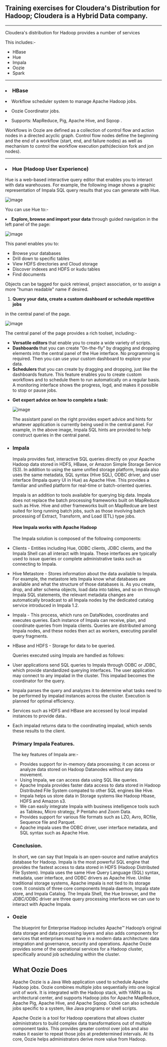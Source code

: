 <h2> Training exercises for Cloudera's Distribution for Hadoop; Cloudera is a Hybrid Data company. </h2>

-------------------------------------------------------------------------------------------------------

<p>Cloudera's distribution for Hadoop provides a number of services</p> 
<p> This includes:- </p>
<ul>
         <li>HBase</li>
         <li>Hue</li>
         <li>Impala</li>
         <li>Oozie</li>
         <li>Spark</li>
      </ul>
      
-------------------------------------------------------------------------------------------------------- 
<p><h3><li>HBase</li></h3></p>

<p><li>Workflow scheduler system to manage Apache Hadoop jobs.</li></p>
<p><li>Oozie Coordinator jobs.</li></p>
<p><li>Supports: MapReduce, Pig, Apache Hive, and Sqoop .</li></p>
<p>Workflows in Oozie are defined as a collection of control flow and action nodes in a directed acyclic graph. Control flow nodes define the beginning and the end of a workflow (start, end, and failure nodes) as well as mechanism to control the workflow execution path(decision fork and jon nodes).</p>

--------------------------------------------------------------------------------------------------------

<p><h3><li>Hue (Hadoop User Experience)</li></h3></p>
<p> Hue is a web-based interactive query editor that enables you to interact with data warehouses. For example, the following image shows a graphic representation of Impala SQL query results that you can generate with Hue. </p>

![image](https://user-images.githubusercontent.com/97665556/216337193-b285a3c3-2703-4e1a-b14d-988fd4b948c7.png)
<p> You can use Hue to:- </p>
<p><li><b>Explore, browse and import your data </b> through guided navigation in the left panel of the page: </li></p>

![image](https://user-images.githubusercontent.com/97665556/216339073-83dd625a-b69c-46e9-af88-1bd4db8a7f97.png)

<p>This panel enables you to: </p>
<ul>
         <li>Browse your databases</li>
         <li>Drill down to specific tables</li>
         <li>View HDFS directories and Cloud storage</li>
         <li>Discover indexes and HDFS or kudu tables</li>
         <li>Find documents</li>
 </ul>
 
 <p>Objects can be tagged for quick retrieval, project association, or to assign a more "human readable" name if desired. </p>
 <p><b><ol><li>Query your data, create a custom dashboard or schedule repetitive jobs</li></ol></b> in the central panel of the page. </p>
 
 ![image](https://user-images.githubusercontent.com/97665556/216589222-22ee4f15-d084-4503-8699-95222a4106f3.png)

<p> The central panel of the page provides a rich toolset, including:- </p>
<p><ul><li><b>Versatile editors </b>that enable you to create a wide variety of scripts. </li>
         <li><b>Dashboards </b>that you can create "0n-the-fly" by dragging and dropping elements into the central panel of the Hue interface. No programming is required. Then you can use your custom dashboard to explore your data. </li>
         <li><b>Schedulers </b>that you can create by dragging and dropping, just like the dashboards feature. This feature enables you to create custom workflows and to schedule them to run automatically on a regular basis. A monitoring interface shows the progress, logd, and makes it possible to stop or pause jobs. </li>
         </p>
         
         
<p><li><b>Get expert advice on how to complete a task: </b></li></p>
         
![image](https://user-images.githubusercontent.com/97665556/216936755-53522b4a-72a5-454a-ab27-42e6eb99171b.png) 

         
<p>The assistant panel on the right provides expert advice and hints for whatever application is currently being used in the central panel. For example, in the above image, Impala SQL hints are provided to help construct queries in the central panel. </p>

<p><h3><li>Impala</li></h3></p>
<p> Impala provides fast, interactive SQL queries directly on your Apache Hadoop data stored in HDFS, HBase, or Amazon Simple Storage Service (S3). In addition to using the same unified storage platform, Impala also uses the same metadata, SQL syntax (Hive SQL), ODBC driver, and user interface (Impala query UI in Hue) as Apache Hive. This provides a familiar and unified platform for real-time or batch-oriented queries. </p>

<p>Impala is an addition to tools available for querying big data. Impala does not replace the batch processing frameworks built on MapReduce such as Hive. Hive and other frameworks built on MapRedcue are best suited for long running batch jobs, such as those involving batch processing of Extract, Transform, and Load (ETL) type jobs.</p>

<p><h4><b>How Impala works with Apache Hadoop</b></h4></p>
<p>The Impala solution is composed of the following components:</p>
<p><li>Clients - Entities including Hue, ODBC clients, JDBC clients, and the Impala Shell can all interact with Impala. These interfaces are typically used to issue queries or complete administrative tasks such as connecting to Impala. </li></p>

<p><li>Hive Metastore - Stores information about the data available to Impala. For example, the metastore lets Impala know what databases are available and what the structure of those databases is. As you create, drop, and alter schema objects, load data into tables, and so on through Impala SQL statements, the relevant metadata changes are automatically broadcast to all Impala nodes by the dedicated catalog service introduced in Impala 1.2. </li></p>

<p><li>Impala - This process, which runs on DataNodes, coordinates and executes queries. Each instance of Impala can receive, plan, and coordinate queries from Impala clients. Queries are distributed among Impala nodes, and these nodes then act as workers, executing parallel query fragments. </li></p>


<p><li>HBase and HDFS - Storage for data to be queried. </li></p>

<p>Queries executed using Impala are handled as follows:</p>
<p><li>User applications send SQL queries to Impala through ODBC or JDBC, which provide standardized querying interfaces. The user application may connect to any impalad in the cluster. This impalad becomes the coordinator for the query. </li></p>

<p><li>Impala parses the query and analyzes it to determine what tasks need to be performed by impalad instances across the cluster. Execution is planned for optimal efficiency. </li></p>

<p><li>Services such as HDFS and HBase are accessed by local impalad instances to provide data.. </li></p>

<p><li>Each impalad returns data to the coordinating impalad, which sends these results to the client.</li></p>

<h3><b>Primary Impala Features.</b></h3>
<p> The key features of Impala are:- </p>
<ul>
         <li>Provides support for in-memory data processing; it can access or analyze data stored on Hadoop Datanodes without any data movement. </li>
         <li>Using Impala, we can access data using SQL like queries. </li>
         <li>Apache Impala provides faster data access to data stored in Hadoop Distributed File System compated to other SQL engines like Hive. </li>
         <li>Impala helps us store data in Storage systems like Hadoop Hbase, HDFS and Amazon s3.</li>
         <li>We can easily integrate Impala with business intelligence tools such as Tableau, Micro strategy, P Pentaho and Zoom Data. </li>
         <li>Provides support for various file formats such as LZO, Avro, RCfile, Sequence file and Parquet. </li>
         <li>Apache impala uses the ODBC driver, user interface metadata, and SQL syntax such as Apache Hive. </li>
     </ul>
     
 <h3><b>Conclusion.</b></h3>
 <p>In short, we can say that Impala is an open-source and native analytics database for Hadoop. Impala is the most powerful SQL engine that provides the fastest access to data stored in HDFS (Hadoop Distributed File System).
Impala uses the same Hive Query Language (SQL) syntax, metadata, user interface, and ODBC drivers as Apache Hive. Unlike traditional storage systems, Apache impala is not tied to its storage core. It consists of three core components Impala daemon, Impala state store, and Impala Catalog. The Impala Shell, the Hue browser, and the JDBC/ODBC driver are three query processing interfaces we can use to interact with Apache Impala.</p>

<p><h3><li>Oozie</li></h3></p>
<p> The blueprint for Enterprise Hadoop includes Apache™ Hadoop’s original data storage and data processing layers and also adds components for services that enterprises must have in a modern data architecture: data integration and governance, security and operations. Apache Oozie provides some of the operational services for a Hadoop cluster, specifically around job scheduling within the cluster. </p>

<p><h2>What Oozie Does </h2></p>
<p>Apache Oozie is a Java Web application used to schedule Apache Hadoop jobs. Oozie combines multiple jobs sequentially into one logical unit of work. It is integrated with the Hadoop stack, with YARN as its architectural center, and supports Hadoop jobs for Apache MapReduce, Apache Pig, Apache Hive, and Apache Sqoop. Oozie can also schedule jobs specific to a system, like Java programs or shell scripts.

Apache Oozie is a tool for Hadoop operations that allows cluster administrators to build complex data transformations out of multiple component tasks. This provides greater control over jobs and also makes it easier to repeat those jobs at predetermined intervals. At its core, Oozie helps administrators derive more value from Hadoop. </p>

